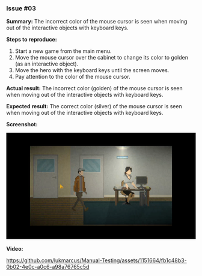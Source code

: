 ### Issue #03

**Summary:** The incorrect color of the mouse cursor is seen when moving out of the interactive objects with keyboard keys.

**Steps to reproduce:**

1. Start a new game from the main menu.
2. Move the mouse cursor over the cabinet to change its color to golden (as an interactive object).
3. Move the hero with the keyboard keys until the screen moves.
4. Pay attention to the color of the mouse cursor.

**Actual result:** The incorrect color (golden) of the mouse cursor is seen when moving out of the interactive objects with keyboard keys.

**Expected result:** The correct color (silver) of the mouse cursor is seen when moving out of the interactive objects with keyboard keys.

**Screenshot:**

![NQA03](03.png)

**Video:**

https://github.com/lukmarcus/Manual-Testing/assets/1151664/fb1c48b3-0b02-4e0c-a0c6-a98a76765c5d
